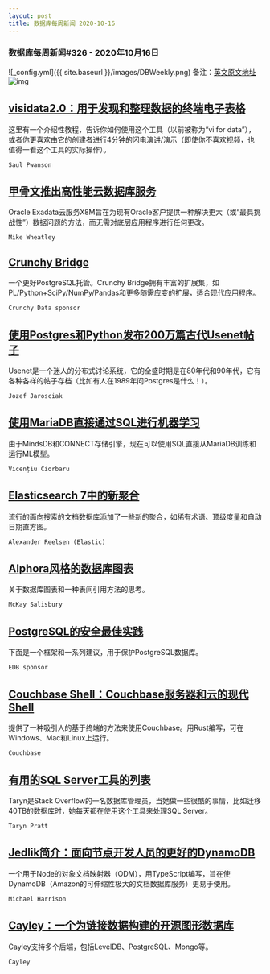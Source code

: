 ```yaml
---
layout: post
title: 数据库每周新闻 2020-10-16
---
```

### 数据库每周新闻#326 - 2020年10月16日
![_config.yml]({{ site.baseurl }}/images/DBWeekly.png)
备注：[英文原文地址](https://dbweekly.com/issues/326)
![img](https://res.cloudinary.com/cpress/image/upload/w_1280,e_sharpen:60/jztlv2no5zrxugrdgwpp.jpg)


## [visidata2.0：用于发现和整理数据的终端电子表格](https://dbweekly.com/link/96969/web)
这里有一个介绍性教程，告诉你如何使用这个工具（以前被称为“vi for data”），或者你更喜欢由它的创建者进行4分钟的闪电演讲/演示（即使你不喜欢视频，也值得一看这个工具的实际操作）。

`Saul Pwanson`


## [甲骨文推出高性能云数据库服务](https://dbweekly.com/link/96974/web)
Oracle Exadata云服务X8M旨在为现有Oracle客户提供一种解决更大（或“最具挑战性”）数据问题的方法，而无需对底层应用程序进行任何更改。

`Mike Wheatley`


## [Crunchy Bridge](https://dbweekly.com/link/96973/web)
一个更好PostgreSQL托管。Crunchy Bridge拥有丰富的扩展集，如PL/Python+SciPy/NumPy/Pandas和更多随需应变的扩展，适合现代应用程序。

`Crunchy Data sponsor`


## [使用Postgres和Python发布200万篇古代Usenet帖子](https://dbweekly.com/link/96976/web)
Usenet是一个迷人的分布式讨论系统，它的全盛时期是在80年代和90年代，它有各种各样的帖子存档（比如有人在1989年问Postgres是什么！）。

`Jozef Jarosciak`


## [使用MariaDB直接通过SQL进行机器学习](https://dbweekly.com/link/96979/web)
由于MindsDB和CONNECT存储引擎，现在可以使用SQL直接从MariaDB训练和运行ML模型。

`Vicențiu Ciorbaru`


## [Elasticsearch 7中的新聚合](https://dbweekly.com/link/96981/web)
流行的面向搜索的文档数据库添加了一些新的聚合，如稀有术语、顶级度量和自动日期直方图。

`Alexander Reelsen (Elastic)`


## [Alphora风格的数据库图表](https://dbweekly.com/link/96982/web)
关于数据库图表和一种表间引用方法的思考。

`McKay Salisbury`


## [PostgreSQL的安全最佳实践](https://dbweekly.com/link/96980/web)
下面是一个框架和一系列建议，用于保护PostgreSQL数据库。

`EDB sponsor`


## [Couchbase Shell：Couchbase服务器和云的现代Shell](https://dbweekly.com/link/96983/web)
提供了一种吸引人的基于终端的方法来使用Couchbase。用Rust编写，可在Windows、Mac和Linux上运行。

`Couchbase`


## [有用的SQL Server工具的列表](https://dbweekly.com/link/96984/web)
Taryn是Stack Overflow的一名数据库管理员，当她做一些很酷的事情，比如迁移40TB的数据库时，她每天都在使用这个工具来处理SQL Server。

`Taryn Pratt`


## [Jedlik简介：面向节点开发人员的更好的DynamoDB](https://dbweekly.com/link/96986/web)
一个用于Node的对象文档映射器（ODM），用TypeScript编写，旨在使DynamoDB（Amazon的可伸缩性极大的文档数据库服务）更易于使用。

`Michael Harrison`


## [Cayley：一个为链接数据构建的开源图形数据库](https://dbweekly.com/link/96988/web)
Cayley支持多个后端，包括LevelDB、PostgreSQL、Mongo等。

`Cayley`
